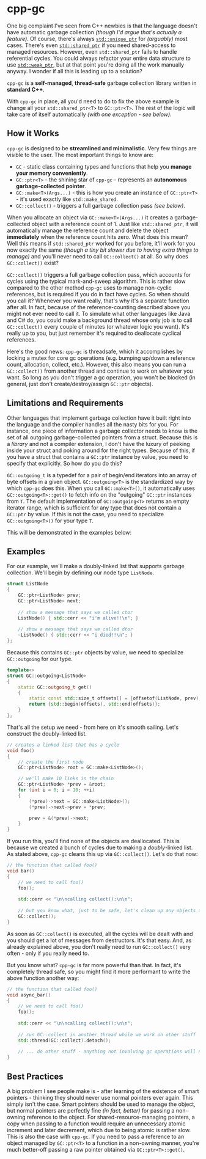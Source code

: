 # cpp-gc

One big complaint I've seen from C++ newbies is that the language doesn't have automatic garbage collection *(though I'd argue that's actually a feature)*. Of course, there's always [`std::unique_ptr`](https://en.cppreference.com/w/cpp/memory/unique_ptr) for *(arguably)* most cases. There's even [`std::shared_ptr`](https://en.cppreference.com/w/cpp/memory/shared_ptr) if you need shared-access to managed resources. However, even `std::shared_ptr` fails to handle referential cycles. You could always refactor your entire data structure to use [`std::weak_ptr`](https://en.cppreference.com/w/cpp/memory/weak_ptr), but at that point you're doing all the work manually anyway. I wonder if all this is leading up to a solution?

`cpp-gc` is a **self-managed**, **thread-safe** garbage collection library written in **standard C++**.

With `cpp-gc` in place, all you'd need to do to fix the above example is change all your `std::shared_ptr<T>` to `GC::ptr<T>`. The rest of the logic will take care of itself automatically *(with one exception - see below)*.

## How it Works

`cpp-gc` is designed to be **streamlined and minimalistic**. Very few things are visible to the user. The most important things to know are:
* `GC` - static class containing types and functions that help you **manage your memory conveniently**.
* `GC::ptr<T>` - the shining star of `cpp-gc` - represents an **autonomous garbage-collected pointer**.
* `GC::make<T>(Args...)` - this is how you create an instance of `GC::ptr<T>` - it's used exactly like `std::make_shared`.
* `GC::collect()` - triggers a full garbage collection pass *(see below)*.

When you allocate an object via `GC::make<T>(Args...)` it creates a garbage-collected object with a reference count of 1. Just like `std::shared_ptr`, it will automatically manage the reference count and delete the object **immediately** when the reference count hits zero. What does this mean? Well this means if `std::shared_ptr` worked for you before, it'll work for you now exactly the same *(though a tiny bit slower due to having extra things to manage)* and you'll never need to call `GC::collect()` at all. So why does `GC::collect()` exist?

`GC::collect()` triggers a full garbage collection pass, which accounts for cycles using the typical mark-and-sweep algorithm. This is rather slow compared to the other method `cpp-gc` uses to manage non-cyclic references, but is required if you do in fact have cycles. So when should you call it? Whenever you want really, that's why it's a separate function after all. In fact, because of the reference-counting described above you might not ever need to call it. To simulate what other languages like Java and C# do, you could make a background thread whose only job is to call `GC::collect()` every couple of minutes (or whatever logic you want). It's really up to you, but just remember it's required to deallocate cyclical references.

Here's the good news: `cpp-gc` is threadsafe, which it accomplishes by locking a mutex for core gc operations (e.g. bumping up/down a reference count, allocation, collect, etc.). However, this also means you can run a `GC::collect()` from another thread and continue to work on whatever you want. So long as you don't trigger a gc operation, you won't be blocked (in general, just don't create/destroy/assign `GC::ptr` objects).

## Limitations and Requirements

Other languages that implement garbage collection have it built right into the language and the compiler handles all the nasty bits for you. For instance, one piece of information a garbage collector needs to know is the set of all outgoing garbage-collected pointers from a struct. Because this is a *library* and not a compiler extension, I don't have the luxury of peeking inside your struct and poking around for the right types. Because of this, if you have a struct that contains a `GC::ptr` instance by value, you need to specify that explicitly. So how do you do this?

`GC::outgoing_t` is a typedef for a pair of begin/end iterators into an array of byte offsets in a given object. `GC::outgoing<T>` is the standardized way by which `cpp-gc` does this. When you call `GC::make<T>()`, it automatically uses `GC::outgoing<T>::get()` to fetch info on the "outgoing" `GC::ptr` instances from `T`. The default implementation of `GC::outgoing<T>` returns an empty iterator range, which is sufficient for any type that does not contain a `GC::ptr` by value. If this is not the case, you need to specialize `GC::outgoing<T>()` for your type `T`.

This will be demonstrated in the examples below:

## Examples

For our example, we'll make a doubly-linked list that supports garbage collection. We'll begin by defining our node type `ListNode`.

```cpp
struct ListNode
{
    GC::ptr<ListNode> prev;
    GC::ptr<ListNode> next;
    
    // show a message that says we called ctor
    ListNode() { std::cerr << "i'm alive!!\n"; }
    
    // show a message that says we called dtor
    ~ListNode() { std::cerr << "i died!!\n"; }
};
```

Because this contains `GC::ptr` objects by value, we need to specialize `GC::outgoing` for our type.

```cpp
template<>
struct GC::outgoing<ListNode>
{
    static GC::outgoing_t get()
    {
        static const std::size_t offsets[] = {offsetof(ListNode, prev), offsetof(ListNode, next)};
        return {std::begin(offsets), std::end(offsets)};
    }
};
```

That's all the setup we need - from here on it's smooth sailing. Let's construct the doubly-linked list.

```cpp
// creates a linked list that has a cycle
void foo()
{
    // create the first node
    GC::ptr<ListNode> root = GC::make<ListNode>();

    // we'll make 10 links in the chain
    GC::ptr<ListNode> *prev = &root;
    for (int i = 0; i < 10; ++i)
    {
        (*prev)->next = GC::make<ListNode>();
        (*prev)->next->prev = *prev;

        prev = &(*prev)->next;
    }
}
```

If you run this, you'll find none of the objects are deallocated. This is because we created a bunch of cycles due to making a *doubly*-linked list. As stated above, `cpp-gc` cleans this up via `GC::collect()`. Let's do that now:

```cpp
// the function that called foo()
void bar()
{
    // we need to call foo()
    foo();
    
    std::cerr << "\n\ncalling collect():\n\n";
    
    // but you know what, just to be safe, let's clean up any objects it left lying around unused
    GC::collect();
}
```

As soon as `GC::collect()` is executed, all the cycles will be dealt with and you should get a lot of messages from destructors. It's that easy. And, as already explained above, you don't really need to run `GC::collect()` very often - only if you really need to.

But you know what? `cpp-gc` is far more powerful than that. In fact, it's completely thread safe, so you might find it more performant to write the above function another way:

```cpp
// the function that called foo()
void async_bar()
{
    // we need to call foo()
    foo();
    
    std::cerr << "\n\ncalling collect():\n\n";
    
    // run GC::collect in another thread while we work on other stuff
    std::thread(GC::collect).detach();
    
    // ... do other stuff - anything not involving gc operations will not block ... //
}
```

## Best Practices

A big problem I see people make is - after learning of the existence of smart pointers - thinking they should never use normal pointers ever again. This simply isn't the case. Smart pointers should be used to manage the object, but normal pointers are perfectly fine *(in fact, better)* for passing a non-owning reference to the object. For shared-resource-managing pointers, a copy when passing to a function would require an unnecessary atomic increment and later decrement, which due to being atomic is rather slow. This is also the case with `cpp-gc`. If you need to pass a reference to an object managed by `GC::ptr<T>` to a function in a non-owning manner, you're much better-off passing a raw pointer obtained via `GC::ptr<T>::get()`.
